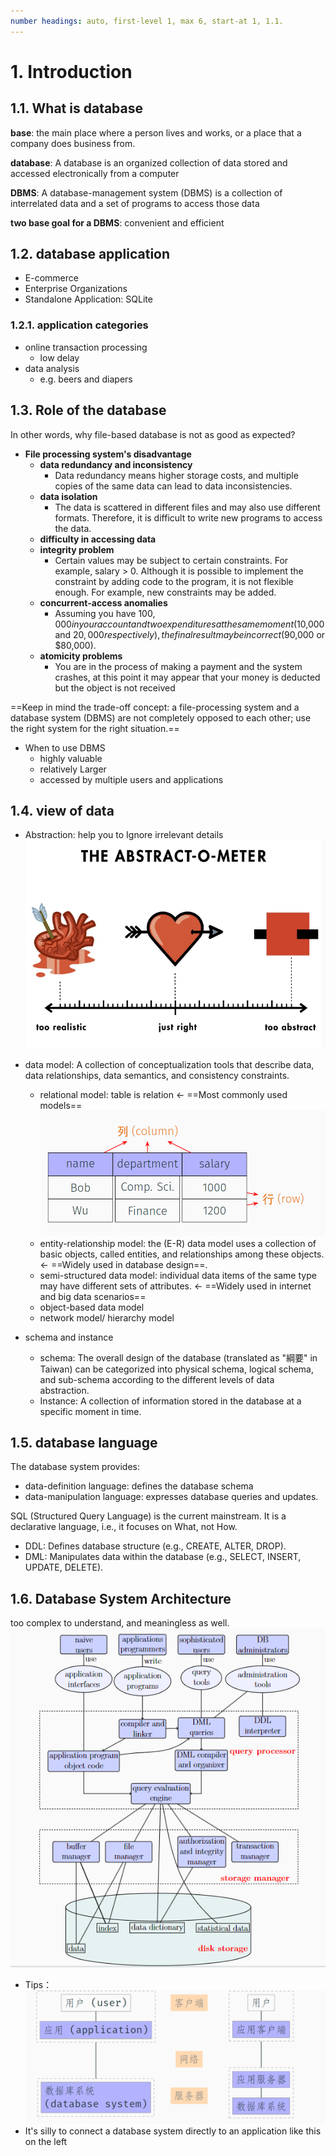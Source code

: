 ```yaml
---
number headings: auto, first-level 1, max 6, start-at 1, 1.1.
---
```

# 1. Introduction

## 1.1. What is database

**base**: the main place where a person lives and works, or a place that a company does business from.

**database**: A database is an organized collection of data stored and accessed electronically from a computer

**DBMS**: A database-management system (DBMS) is a collection of interrelated data and a set of programs to access those data

**two base goal for a DBMS**: convenient and efficient

## 1.2. database application

- E-commerce
- Enterprise Organizations
- Standalone Application: SQLite

### 1.2.1. application categories

- online transaction processing
  - low delay
- data analysis
  - e.g. beers and diapers

## 1.3. Role of the database

In other words, why file-based database is not as good as expected?

- **File processing system's disadvantage**
  - **data redundancy and inconsistency**
    - Data redundancy means higher storage costs, and multiple copies of the same data can lead to data inconsistencies.
  - **data isolation**
    - The data is scattered in different files and may also use different formats. Therefore, it is difficult to write new programs to access the data.
  - **difficulty in accessing data**
  - **integrity problem**
    - Certain values may be subject to certain constraints. For example, salary > 0. Although it is possible to implement the constraint by adding code to the program, it is not flexible enough. For example, new constraints may be added.
  - **concurrent-access anomalies**
    - Assuming you have $100,000 in your account and two expenditures at the same moment ($10,000 and $20,000 respectively), the final result may be incorrect ($90,000 or $80,000).
  - **atomicity problems**
    - You are in the process of making a payment and the system crashes, at this point it may appear that your money is deducted but the object is not received

==Keep in mind the trade-off concept: a file-processing system and a database system (DBMS) are not completely opposed to each other; use the right system for the right situation.==

- When to use DBMS
  - highly valuable
  - relatively Larger
  - accessed by multiple users and applications

## 1.4. view of data

- Abstraction: help you to Ignore irrelevant details
![](attachments/Pasted%20image%2020250227202950.png)  

- data model: A collection of conceptualization tools that describe data, data relationships, data semantics, and consistency constraints.
  - relational model: table is relation $\leftarrow$  ==Most commonly used models==
    ![](attachments/Pasted%20image%2020250227203225.png)
  - entity-relationship model: the (E-R) data model uses a collection of basic objects, called entities, and relationships among these objects. $\leftarrow$ ==Widely used in database design==.
  - semi-structured data model: individual data items of the same type may have different sets of attributes. $\leftarrow$ ==Widely used in internet and big data scenarios==
  - object-based data model
  - network model/ hierarchy model

- schema and instance
  - schema: The overall design of the database (translated as "綱要" in Taiwan) can be categorized into physical schema, logical schema, and sub-schema according to the different levels of data abstraction.
  - Instance: A collection of information stored in the database at a specific moment in time.

## 1.5. database language

The database system provides:

- data-definition language: defines the database schema
- data-manipulation language: expresses database queries and updates.

SQL (Structured Query Language) is the current mainstream. It is a declarative language, i.e., it focuses on What, not How.

- DDL: Defines database structure (e.g., CREATE, ALTER, DROP).
- DML: Manipulates data within the database (e.g., SELECT, INSERT, UPDATE, DELETE).

## 1.6. Database System Architecture

too complex to understand, and meaningless as well.
![](attachments/Pasted%20image%2020250227204506.png)

- Tips：
  ![](attachments/Pasted%20image%2020250227204542.png)
- It's silly to connect a database system directly to an application like this on the left